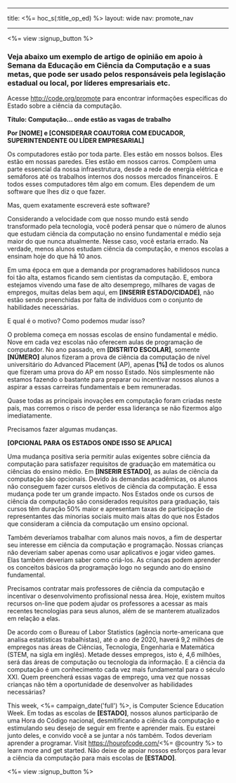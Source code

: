 * * *

title: <%= hoc_s(:title_op_ed) %> layout: wide nav: promote_nav

* * *

<%= view :signup_button %>

### Veja abaixo um exemplo de artigo de opinião em apoio à Semana da Educação em Ciência da Computação e a suas metas, que pode ser usado pelos responsáveis pela legislação estadual ou local, por líderes empresariais etc.

  


Acesse http://code.org/promote para encontrar informações específicas do Estado sobre a ciência da computação.

**Título: Computação… onde estão as vagas de trabalho**

**Por [NOME] e [CONSIDERAR COAUTORIA COM EDUCADOR, SUPERINTENDENTE OU LÍDER EMPRESARIAL]**

Os computadores estão por toda parte. Eles estão em nossos bolsos. Eles estão em nossas paredes. Eles estão em nossos carros. Compõem uma parte essencial da nossa infraestrutura, desde a rede de energia elétrica e semáforos até os trabalhos internos dos nossos mercados financeiros. E todos esses computadores têm algo em comum. Eles dependem de um software que lhes diz o que fazer.

Mas, quem exatamente escreverá este software?

Considerando a velocidade com que nosso mundo está sendo transformado pela tecnologia, você poderá pensar que o número de alunos que estudam ciência da computação no ensino fundamental e médio seja maior do que nunca atualmente. Nesse caso, você estaria errado. Na verdade, menos alunos estudam ciência da computação, e menos escolas a ensinam hoje do que há 10 anos.

Em uma época em que a demanda por programadores habilidosos nunca foi tão alta, estamos ficando sem cientistas da computação. E, embora estejamos vivendo uma fase de alto desemprego, milhares de vagas de empregos, muitas delas bem aqui, em **[INSERIR ESTADO/CIDADE]**, não estão sendo preenchidas por falta de indivíduos com o conjunto de habilidades necessárias.

E qual é o motivo? Como podemos mudar isso?

O problema começa em nossas escolas de ensino fundamental e médio. Nove em cada vez escolas não oferecem aulas de programação de computador. No ano passado, em **[DISTRITO ESCOLAR]**, somente **[NÚMERO]** alunos fizeram a prova de ciência da computação de nível universitário do Advanced Placement (AP), apenas **[%]** de todos os alunos que fizeram uma prova do AP em nosso Estado. Nós simplesmente não estamos fazendo o bastante para preparar ou incentivar nossos alunos a aspirar a essas carreiras fundamentais e bem remuneradas.

Quase todas as principais inovações em computação foram criadas neste país, mas corremos o risco de perder essa liderança se não fizermos algo imediatamente.

Precisamos fazer algumas mudanças.

**[OPCIONAL PARA OS ESTADOS ONDE ISSO SE APLICA]**

Uma mudança positiva seria permitir aulas exigentes sobre ciência da computação para satisfazer requisitos de graduação em matemática ou ciências do ensino médio. Em **[INSERIR ESTADO]**, as aulas de ciência da computação são opcionais. Devido às demandas acadêmicas, os alunos não conseguem fazer cursos eletivos de ciência da computação. E essa mudança pode ter um grande impacto. Nos Estados onde os cursos de ciência da computação são considerados requisitos para graduação, tais cursos têm duração 50% maior e apresentam taxas de participação de representantes das minorias sociais muito mais altas do que nos Estados que consideram a ciência da computação um ensino opcional.

Também deveríamos trabalhar com alunos mais novos, a fim de despertar seu interesse em ciência da computação e programação. Nossas crianças não deveriam saber apenas como usar aplicativos e jogar video games. Elas também deveriam saber como criá-los. As crianças podem aprender os conceitos básicos da programação logo no segundo ano do ensino fundamental.

Precisamos contratar mais professores de ciência da computação e incentivar o desenvolvimento profissional nessa área. Hoje, existem muitos recursos on-line que podem ajudar os professores a acessar as mais recentes tecnologias para seus alunos, além de se manterem atualizados em relação a elas.

De acordo com o Bureau of Labor Statistics (agência norte-americana que analisa estatísticas trabalhistas), até o ano de 2020, haverá 9,2 milhões de empregos nas áreas de Ciências, Tecnologia, Engenharia e Matemática (STEM, na sigla em inglês). Metade desses empregos, isto é, 4,6 milhões, será das áreas de computação ou tecnologia da informação. E a ciência da computação é um conhecimento cada vez mais fundamental para o século XXI. Quem preencherá essas vagas de emprego, uma vez que nossas crianças não têm a oportunidade de desenvolver as habilidades necessárias?

This week, <%= campaign_date('full') %>, is Computer Science Education Week. Em todas as escolas de **[ESTADO]**, nossos alunos participarão de uma Hora do Código nacional, desmitificando a ciência da computação e estimulando seu desejo de seguir em frente e aprender mais. Eu estarei junto deles, e convido você a se juntar a nós também. Todos deveriam aprender a programar. Visit https://hourofcode.com/<%= @country %> to learn more and get started. Não deixe de apoiar nossos esforços para levar a ciência da computação para mais escolas de **[ESTADO]**.

<%= view :signup_button %>